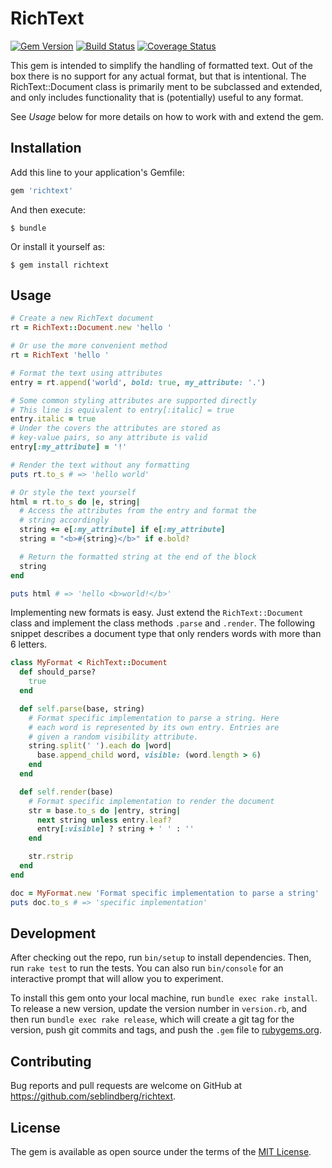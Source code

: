 # RichText 

[![Gem Version](https://badge.fury.io/rb/richtext.png)](http://badge.fury.io/rb/richtext)
[![Build Status](https://travis-ci.org/seblindberg/ruby-richtext.svg?branch=master)](https://travis-ci.org/seblindberg/ruby-richtext) 
[![Coverage Status](https://coveralls.io/repos/github/seblindberg/ruby-richtext/badge.svg?branch=master)](https://coveralls.io/github/seblindberg/ruby-richtext?branch=master)

This gem is intended to simplify the handling of formatted text. Out of the box there is no support for any actual format, but that is intentional. The RichText::Document class is primarily ment to be subclassed and extended, and only includes functionality that is (potentially) useful to any format.

See _Usage_ below for more details on how to work with and extend the gem.

## Installation

Add this line to your application's Gemfile:

```ruby
gem 'richtext'
```

And then execute:

    $ bundle

Or install it yourself as:

    $ gem install richtext

## Usage

```ruby
# Create a new RichText document
rt = RichText::Document.new 'hello '

# Or use the more convenient method
rt = RichText 'hello '

# Format the text using attributes
entry = rt.append('world', bold: true, my_attribute: '.')

# Some common styling attributes are supported directly
# This line is equivalent to entry[:italic] = true
entry.italic = true
# Under the covers the attributes are stored as
# key-value pairs, so any attribute is valid
entry[:my_attribute] = '!'

# Render the text without any formatting
puts rt.to_s # => 'hello world'

# Or style the text yourself
html = rt.to_s do |e, string|
  # Access the attributes from the entry and format the
  # string accordingly
  string += e[:my_attribute] if e[:my_attribute]
  string = "<b>#{string}</b>" if e.bold?

  # Return the formatted string at the end of the block
  string
end

puts html # => 'hello <b>world!</b>'
```

Implementing new formats is easy. Just extend the `RichText::Document` class and implement the class methods `.parse` and `.render`. The following snippet describes a document type that only renders words with more than 6 letters.

```ruby
class MyFormat < RichText::Document
  def should_parse?
    true
  end

  def self.parse(base, string)
    # Format specific implementation to parse a string. Here
    # each word is represented by its own entry. Entries are
    # given a random visibility attribute.
    string.split(' ').each do |word|
      base.append_child word, visible: (word.length > 6)
    end
  end

  def self.render(base)
    # Format specific implementation to render the document
    str = base.to_s do |entry, string|
      next string unless entry.leaf?
      entry[:visible] ? string + ' ' : ''
    end

    str.rstrip
  end
end

doc = MyFormat.new 'Format specific implementation to parse a string'
puts doc.to_s # => 'specific implementation'

```


## Development

After checking out the repo, run `bin/setup` to install dependencies. Then, run `rake test` to run the tests. You can also run `bin/console` for an interactive prompt that will allow you to experiment.

To install this gem onto your local machine, run `bundle exec rake install`. To release a new version, update the version number in `version.rb`, and then run `bundle exec rake release`, which will create a git tag for the version, push git commits and tags, and push the `.gem` file to [rubygems.org](https://rubygems.org).

## Contributing

Bug reports and pull requests are welcome on GitHub at https://github.com/seblindberg/richtext.


## License

The gem is available as open source under the terms of the [MIT License](http://opensource.org/licenses/MIT).

